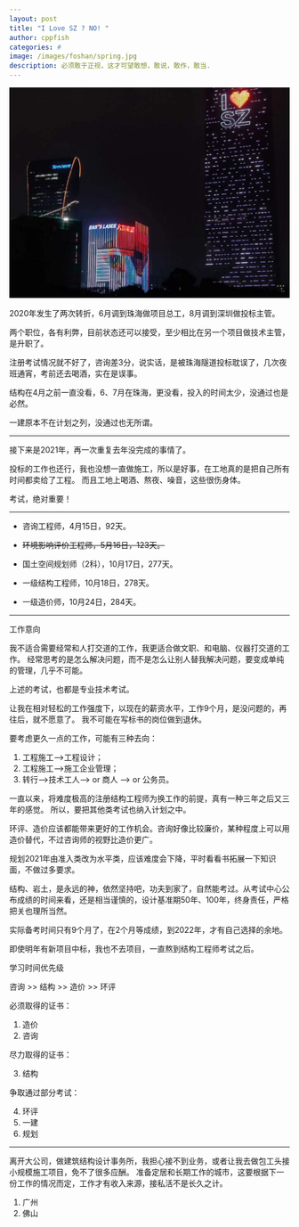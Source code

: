 ```yaml
---
layout: post
title: "I Love SZ ? NO! " 
author: cppfish
categories: #
image: /images/foshan/spring.jpg
description: 必须敢于正视，这才可望敢想，敢说，敢作，敢当.
---
```



![](/images/sz-love.jpg)

2020年发生了两次转折，6月调到珠海做项目总工，8月调到深圳做投标主管。

两个职位，各有利弊，目前状态还可以接受，至少相比在另一个项目做技术主管，是升职了。

注册考试情况就不好了，咨询差3分，说实话，是被珠海隧道投标耽误了，几次夜班通宵，考前还去喝酒，实在是误事。

结构在4月之前一直没看，6、7月在珠海，更没看，投入的时间太少，没通过也是必然。

一建原本不在计划之列，没通过也无所谓。

------

接下来是2021年，再一次重复去年没完成的事情了。

投标的工作也还行，我也没想一直做施工，所以是好事，在工地真的是把自己所有时间都卖给了工程。
而且工地上喝酒、熬夜、噪音，这些很伤身体。

考试，绝对重要！

------

- 咨询工程师，4月15日，92天。

- ~~环境影响评价工程师，5月16日，123天。~~

- 国土空间规划师（2科），10月17日，277天。

- 一级结构工程师，10月18日，278天。

- 一级造价师，10月24日，284天。

------

工作意向

我不适合需要经常和人打交道的工作，我更适合做文职、和电脑、仪器打交道的工作。
经常思考的是怎么解决问题，而不是怎么让别人替我解决问题，要变成单纯的管理，几乎不可能。

上述的考试，也都是专业技术考试。

让我在相对轻松的工作强度下，以现在的薪资水平，工作9个月，是没问题的，再往后，就不愿意了。
我不可能在写标书的岗位做到退休。

要考虑更久一点的工作，可能有三种去向：

1. 工程施工—>工程设计；
2. 工程施工—>施工企业管理；
3. 转行—>技术工人—> or 商人 —> or 公务员。

一直以来，将难度极高的注册结构工程师为换工作的前提，真有一种三年之后又三年的感觉。
所以，要把其他类考试也纳入计划之中。

环评、造价应该都能带来更好的工作机会。咨询好像比较廉价，某种程度上可以用造价替代，不过咨询师的视野比造价更广。

规划2021年由准入类改为水平类，应该难度会下降，平时看看书拓展一下知识面，不做过多要求。

结构、岩土，是永远的神，依然坚持吧，功夫到家了，自然能考过。从考试中心公布成绩的时间来看，还是相当谨慎的，设计基准期50年、100年，终身责任，严格把关也理所当然。

实际备考时间只有9个月了，在2个月等成绩，到2022年，才有自己选择的余地。

即使明年有新项目中标，我也不去项目，一直熬到结构工程师考试之后。

学习时间优先级

咨询 >>  结构 >> 造价 >> 环评

必须取得的证书：

1. 造价
2. 咨询

尽力取得的证书：

3. 结构

争取通过部分考试：

4. 环评
5. 一建
6. 规划

------

离开大公司，做建筑结构设计事务所，我担心接不到业务，或者让我去做包工头接小规模施工项目，免不了很多应酬。
准备定居和长期工作的城市，这要根据下一份工作的情况而定，工作才有收入来源，接私活不是长久之计。

1. 广州
2. 佛山



